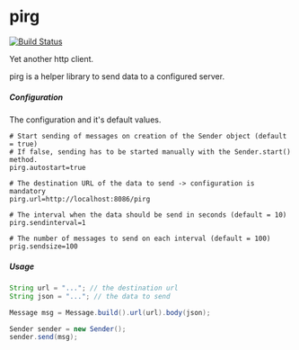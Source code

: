 # pirg
[![Build Status](https://travis-ci.com/werhardt/pirg.svg?branch=master)](https://travis-ci.com/werhardt/pirg)

Yet another http client.

pirg is a helper library to send data to a configured server.


##### Configuration

The configuration and it's default values.
```
# Start sending of messages on creation of the Sender object (default = true)
# If false, sending has to be started manually with the Sender.start() method.
pirg.autostart=true

# The destination URL of the data to send -> configuration is mandatory
pirg.url=http://localhost:8086/pirg

# The interval when the data should be send in seconds (default = 10)
pirg.sendinterval=1

# The number of messages to send on each interval (default = 100)
prig.sendsize=100
```

##### Usage
```java
String url = "..."; // the destination url
String json = "..."; // the data to send

Message msg = Message.build().url(url).body(json);

Sender sender = new Sender();
sender.send(msg);
```